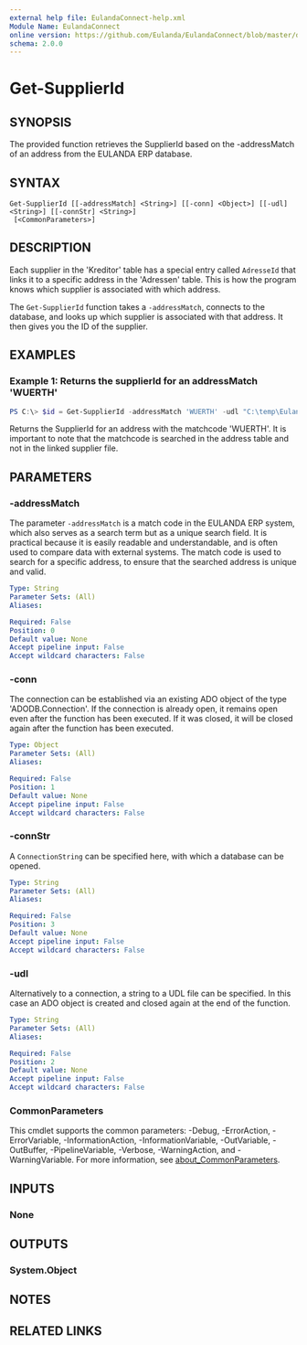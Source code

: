 ```yaml
---
external help file: EulandaConnect-help.xml
Module Name: EulandaConnect
online version: https://github.com/Eulanda/EulandaConnect/blob/master/docs/Get-SupplierId.md
schema: 2.0.0
---
```


# Get-SupplierId

## SYNOPSIS
The provided function retrieves the SupplierId based on the -addressMatch of an address from the EULANDA ERP database.

## SYNTAX

```
Get-SupplierId [[-addressMatch] <String>] [[-conn] <Object>] [[-udl] <String>] [[-connStr] <String>]
 [<CommonParameters>]
```

## DESCRIPTION
Each supplier in the 'Kreditor' table has a special entry called `AdresseId` that links it to a specific address in the 'Adressen' table. This is how the program knows which supplier is associated with which address.

The `Get-SupplierId` function takes a `-addressMatch`, connects to the database, and looks up which supplier is associated with that address. It then gives you the ID of the supplier.

## EXAMPLES

### Example 1: Returns the supplierId for an addressMatch 'WUERTH'
```powershell
PS C:\> $id = Get-SupplierId -addressMatch 'WUERTH' -udl "C:\temp\Eulanda_1 JohnDoe.udl"
```

Returns the SupplierId for an address with the matchcode 'WUERTH'. It is important to note that the matchcode is searched in the address table and not in the linked supplier file.

## PARAMETERS

### -addressMatch
The parameter `-addressMatch` is a match code in the EULANDA ERP system, which also serves as a search term but as a unique search field. It is practical because it is easily readable and understandable, and is often used to compare data with external systems. The match code is used to search for a specific address, to ensure that the searched address is unique and valid.

```yaml
Type: String
Parameter Sets: (All)
Aliases:

Required: False
Position: 0
Default value: None
Accept pipeline input: False
Accept wildcard characters: False
```

### -conn
The connection can be established via an existing ADO object of the type 'ADODB.Connection'. If the connection is already open, it remains open even after the function has been executed. If it was closed, it will be closed again after the function has been executed.

```yaml
Type: Object
Parameter Sets: (All)
Aliases:

Required: False
Position: 1
Default value: None
Accept pipeline input: False
Accept wildcard characters: False
```

### -connStr
A `ConnectionString` can be specified here, with which a database can be opened.

```yaml
Type: String
Parameter Sets: (All)
Aliases:

Required: False
Position: 3
Default value: None
Accept pipeline input: False
Accept wildcard characters: False
```

### -udl
Alternatively to a connection, a string to a UDL file can be specified. In this case an ADO object is created and closed again at the end of the function.

```yaml
Type: String
Parameter Sets: (All)
Aliases:

Required: False
Position: 2
Default value: None
Accept pipeline input: False
Accept wildcard characters: False
```

### CommonParameters
This cmdlet supports the common parameters: -Debug, -ErrorAction, -ErrorVariable, -InformationAction, -InformationVariable, -OutVariable, -OutBuffer, -PipelineVariable, -Verbose, -WarningAction, and -WarningVariable. For more information, see [about_CommonParameters](http://go.microsoft.com/fwlink/?LinkID=113216).

## INPUTS

### None

## OUTPUTS

### System.Object
## NOTES

## RELATED LINKS
